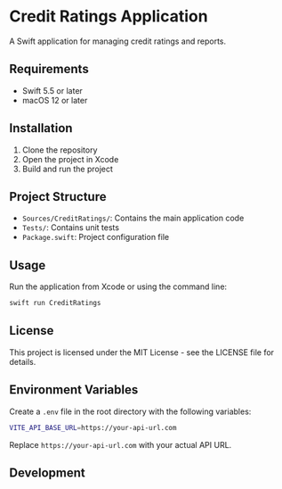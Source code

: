 # Credit Ratings Application

A Swift application for managing credit ratings and reports.

## Requirements

- Swift 5.5 or later
- macOS 12 or later

## Installation

1. Clone the repository
2. Open the project in Xcode
3. Build and run the project

## Project Structure

- `Sources/CreditRatings/`: Contains the main application code
- `Tests/`: Contains unit tests
- `Package.swift`: Project configuration file

## Usage

Run the application from Xcode or using the command line:

```bash
swift run CreditRatings
```

## License

This project is licensed under the MIT License - see the LICENSE file for details.

## Environment Variables

Create a `.env` file in the root directory with the following variables:

```bash
VITE_API_BASE_URL=https://your-api-url.com
```

Replace `https://your-api-url.com` with your actual API URL.

## Development 